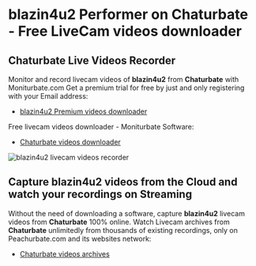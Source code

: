 # blazin4u2 Performer on Chaturbate - Free LiveCam videos downloader

## Chaturbate Live Videos Recorder

Monitor and record livecam videos of **blazin4u2** from **Chaturbate** with Moniturbate.com
Get a premium trial for free by just and only registering with your Email address:
* [blazin4u2 Premium videos downloader](https://moniturbate.com/request-demo-licence-key.html)

Free livecam videos downloader - Moniturbate Software:
* [Chaturbate videos downloader](https://moniturbate.com/moniturbate-download-software.html)

![blazin4u2 livecam videos recorder](https://peachurnet.com/templates/moniturbate-software.png)


## Capture blazin4u2 videos from the Cloud and watch your recordings on Streaming

Without the need of downloading a software, capture **blazin4u2** livecam videos from **Chaturbate** 100% online.
Watch Livecam archives from **Chaturbate** unlimitedly from thousands of existing recordings, only on Peachurbate.com and its websites network:
* [Chaturbate videos archives](https://peachurnet.com/)